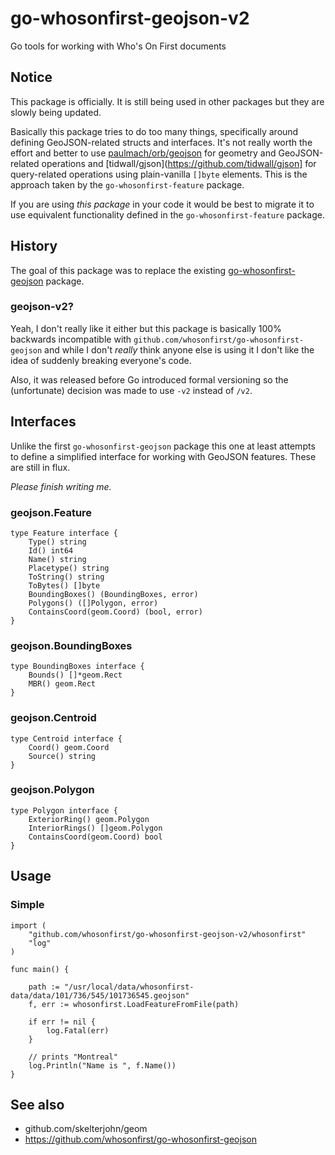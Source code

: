# go-whosonfirst-geojson-v2

Go tools for working with Who's On First documents

## Notice

This package is officially. It is still being used in other packages but they are slowly being updated.

Basically this package tries to do too many things, specifically around defining GeoJSON-related structs and interfaces. It's not really worth the effort and better to use [paulmach/orb/geojson](https://github.com/paulmach/orb) for geometry and GeoJSON-related operations and [tidwall/gjson](https://github.com/tidwall/gjson] for query-related operations using plain-vanilla `[]byte` elements. This is the approach taken by the `go-whosonfirst-feature` package.

If you are using _this package_ in your code it would be best to migrate it to use equivalent functionality defined in the `go-whosonfirst-feature` package.

## History

The goal of this package was to replace the existing [go-whosonfirst-geojson](https://github.com/whosonfirst/go-whosonfirst-geojson) package.

### geojson-v2?

Yeah, I don't really like it either but this package is basically 100% backwards incompatible with `github.com/whosonfirst/go-whosonfirst-geojson` and while I don't _really_ think anyone else is using it I don't like the idea of suddenly breaking everyone's code.

Also, it was released before Go introduced formal versioning so the (unfortunate) decision was made to use `-v2` instead of `/v2`.

## Interfaces

Unlike the first `go-whosonfirst-geojson` package this one at least attempts to define a simplified interface for working with GeoJSON features. These are still in flux.

_Please finish writing me._

### geojson.Feature

```
type Feature interface {
	Type() string
	Id() int64
	Name() string
	Placetype() string
	ToString() string
	ToBytes() []byte
	BoundingBoxes() (BoundingBoxes, error)
	Polygons() ([]Polygon, error)
	ContainsCoord(geom.Coord) (bool, error)
}
```

### geojson.BoundingBoxes

```
type BoundingBoxes interface {
	Bounds() []*geom.Rect
	MBR() geom.Rect
}
```

### geojson.Centroid

```
type Centroid interface {
	Coord() geom.Coord
	Source() string
}
```

### geojson.Polygon

```
type Polygon interface {
	ExteriorRing() geom.Polygon
	InteriorRings() []geom.Polygon
	ContainsCoord(geom.Coord) bool
}
```

## Usage

### Simple

```
import (
	"github.com/whosonfirst/go-whosonfirst-geojson-v2/whosonfirst"
	"log"
)

func main() {

	path := "/usr/local/data/whosonfirst-data/data/101/736/545/101736545.geojson"
	f, err := whosonfirst.LoadFeatureFromFile(path)

	if err != nil {
		log.Fatal(err)
	}

	// prints "Montreal"
	log.Println("Name is ", f.Name())
}
```

## See also

* github.com/skelterjohn/geom
* https://github.com/whosonfirst/go-whosonfirst-geojson

